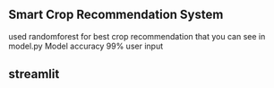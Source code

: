 ## Smart Crop Recommendation System

used randomforest for best crop recommendation that you can see in model.py
Model accuracy 99%
user input
## streamlit
